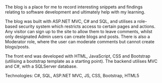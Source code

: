 The blog is a place for me to record interesting snippets and findings relating to software development and ultimately help with my learning.

The blog was built with ASP.NET MVC, C# and SQL, and utilises a role-based security system which restricts access to certain pages and actions. Any visitor can sign up to the site to allow them to leave comments, whilst only designated Admin users can create blogs and posts. There is also a Moderator role, where the user can moderate comments but cannot create blogs/posts.

The front end was developed with HTML, JavaScript, CSS and Bootstrap (utilising a bootstrap template as a starting point). The backend utilises MVC and C#, with a SQLServer database.

Technologies:
C#, SQL, ASP.NET MVC, JS, CSS, Bootstrap, HTML5

